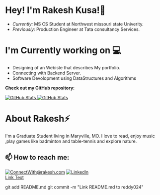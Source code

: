 # Hey! I'm Rakesh Kusa!👋
- <i>Currently:</i> MS CS Student at Northwest missouri state Univerity. 
- <i>Previously:</i> Production Engineer at Tata consultancy Services.

# I'm Currently working on 💻 

- Designing of an Webiste that describes My portfolio.
- Connecting with Backend Server.
- Software Devolopment using DataStructures and Algorithms


__Check out my GitHub repository:__

<div>
  <p>
    <a href="https://github.com/reddy024/from-kusa">
      <img src="https://github-readme-stats.vercel.app/api/pin/?username=reddy024&repo=from-kusa" alt="GitHub Stats" />
    </a>
    <a href="(https://github.com/reddy024/myfirstrepo)">
      <img src="https://github-readme-stats.vercel.app/api/pin/?username=reddy024&repo=myfirstrepo" alt="GitHub Stats" />
    </a>
  </p>
</div>

# About Rakesh⚡

I'm a Graduate Student living in Maryville, MO. I love to read, enjoy music ,play games like badminton and table-tennis and explore nature.

## 📫 How to reach me:

<a href="mailto:rakeshkusa024@gmail.com">![ConnectWith@rakesh.com](https://img.shields.io/badge/Gmail-D14836?style=for-the-badge&logo=gmail&logoColor=white)</a> <a href="https://www.linkedin.com/in/rakesh-kusa-bba594218/">![LinkedIn](https://img.shields.io/badge/LinkedIn-0077B5?style=for-the-badge&logo=linkedin&logoColor=white)</a>
<br>
[Link Text](https://github.com/reddy024)

git add README.md
git commit -m "Link README.md to reddy024"
